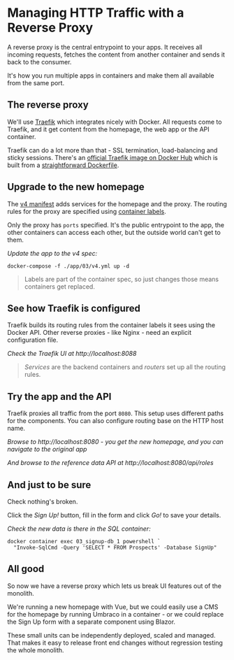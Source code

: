 ﻿# Managing HTTP Traffic with a Reverse Proxy

A reverse proxy is the central entrypoint to your apps. It receives all incoming requests, fetches the content from another container and sends it back to the consumer.

It's how you run multiple apps in containers and make them all available from the same port.

## The reverse proxy

We'll use [Traefik](http://traefik.io) which integrates nicely with Docker. All requests come to Traefik, and it get content from the homepage, the web app or the API container.

Traefik can do a lot more than that - SSL termination, load-balancing and sticky sessions. There's an [official Traefik image on Docker Hub](https://hub.docker.com/_/traefik) which is built from a [straightforward Dockerfile](https://github.com/containous/traefik-library-image/blob/master/windows/1809/Dockerfile).


## Upgrade to the new homepage

The [v4 manifest](../../app/03/v4.yml) adds services for the homepage and the proxy. The routing rules for the proxy are specified using [container labels](https://github.com/containous/traefik-library-image/blob/master/windows/1809/Dockerfile).

Only the proxy has `ports` specified. It's the public entrypoint to the app, the other containers can access each other, but the outside world can't get to them.

_Update the app to the v4 spec:_

```
docker-compose -f ./app/03/v4.yml up -d
```

> Labels are part of the container spec, so just changes those means containers get replaced.


## See how Traefik is configured

Traefik builds its routing rules from the container labels it sees using the Docker API. Other reverse proxies - like Nginx - need an explicit configuration file.

_Check the Traefik UI at http://localhost:8088_


> _Services_ are the backend containers and _routers_ set up all the routing rules.


## Try the app and the API 

Traefik proxies all traffic from the port `8080`. This setup uses different paths for the components. You can also configure routing base on the HTTP host name.

_Browse to http://localhost:8080 - you get the new homepage, and you can navigate to the original app_

_And browse to the reference data API at http://localhost:8080/api/roles_


## And just to be sure

Check nothing's broken.

Click the _Sign Up!_ button, fill in the form and click _Go!_ to save your details.

_Check the new data is there in the SQL container:_

```
docker container exec 03_signup-db_1 powershell `
  "Invoke-SqlCmd -Query 'SELECT * FROM Prospects' -Database SignUp"
```

## All good

So now we have a reverse proxy which lets us break UI features out of the monolith.

We're running a new homepage with Vue, but we could easily use a CMS for the homepage by running Umbraco in a container - or we could replace the Sign Up form with a separate component using Blazor.

These small units can be independently deployed, scaled and managed. That makes it easy to release front end changes without regression testing the whole monolith.
